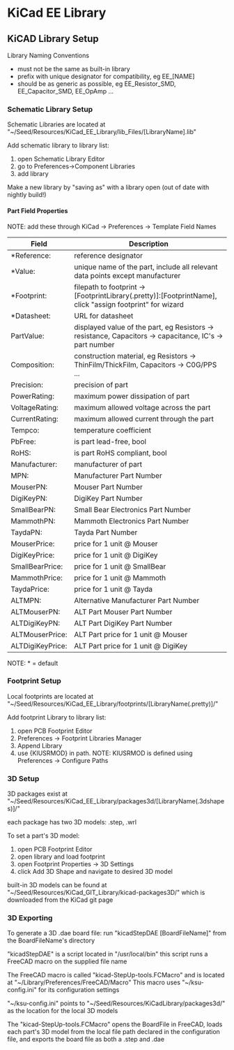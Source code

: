 # KiCad EE Library

## KiCAD Library Setup

Library Naming Conventions
* must not be the same as built-in library
* prefix with unique designator for compatibility, eg EE_[NAME]
* should be as generic as possible, eg EE_Resistor_SMD, EE_Capacitor_SMD, EE_OpAmp ...


### Schematic Library Setup

Schematic Libraries are located at "~/Seed/Resources/KiCad_EE_Library/lib_Files/[LibraryName].lib"

Add schematic library to library list:
1) open Schematic Library Editor
2) go to Preferences->Component Libraries
3) add library

Make a new library by "saving as" with a library open (out of date with nightly build!)

#### Part Field Properties
NOTE: add these through KiCad -> Preferences -> Template Field Names

Field|Description
-----------------------|---------------------------------------------------
*Reference:|reference designator
*Value:|unique name of the part, include all relevant data points except manufacturer
*Footprint:|filepath to footprint -> [FootprintLibrary(.pretty)]:[FootprintName], click "assign footprint" for wizard
*Datasheet:|URL for datasheet
PartValue:|displayed value of the part, eg Resistors -> resistance, Capacitors -> capacitance, IC's -> part number
Composition:|construction material, eg Resistors -> ThinFilm/ThickFilm, Capacitors -> C0G/PPS ...
Precision:|precision of part
PowerRating:|maximum power dissipation of part
VoltageRating:|maximum allowed voltage across the part
CurrentRating:|maximum allowed current through the part
Tempco:|temperature coefficient
PbFree:|is part lead-free, bool
RoHS:|is part RoHS compliant, bool
Manufacturer:|manufacturer of part
MPN:|Manufacturer Part Number
MouserPN:|Mouser Part Number
DigiKeyPN:|DigiKey Part Number
SmallBearPN:|Small Bear Electronics Part Number
MammothPN:|Mammoth Electronics Part Number
TaydaPN:|Tayda Part Number
MouserPrice:|price for 1 unit @ Mouser
DigiKeyPrice:|price for 1 unit @ DigiKey
SmallBearPrice:|price for 1 unit @ SmallBear
MammothPrice:|price for 1 unit @ Mammoth
TaydaPrice:|price for 1 unit @ Tayda
ALTMPN:|Alternative Manufacturer Part Number
ALTMouserPN:|ALT Part Mouser Part Number
ALTDigiKeyPN:|ALT Part DigiKey Part Number
ALTMouserPrice:|ALT Part price for 1 unit @ Mouser
ALTDigiKeyPrice:|ALT Part price for 1 unit @ DigiKey

NOTE: * = default

### Footprint Setup

Local footprints are located at "~/Seed/Resources/KiCad_EE_Library/footprints/[LibraryName(.pretty)]/"

Add footprint Library to library list:
1) open PCB Footprint Editor
2) Preferences -> Footprint Libraries Manager
3) Append Library
4) use {KIUSRMOD} in path.  NOTE: KIUSRMOD is defined using Preferences -> Configure Paths



### 3D Setup

3D packages exist at "~/Seed/Resources/KiCad_EE_Library/packages3d/[LibraryName(.3dshapes)]/"

each package has two 3D models: .step, .wrl


To set a part's 3D model:
1) open PCB Footprint Editor
2) open library and load footprint
3) open Footprint Properties -> 3D Settings
4) click Add 3D Shape and navigate to desired 3D model


built-in 3D models can be found at "~/Seed/Resources/KiCad_GIT_Library/kicad-packages3D/"
which is downloaded from the KiCad git page


### 3D Exporting

To generate a 3D .dae board file:
run "kicadStepDAE [BoardFileName]" from the BoardFileName's directory

"kicadStepDAE" is a script located in "/usr/local/bin"
this script runs a FreeCAD macro on the supplied file name

The FreeCAD macro is called "kicad-StepUp-tools.FCMacro" and is located at "~/Library/Preferences/FreeCAD/Macro"
This macro uses "~/ksu-config.ini" for its configuration settings

"~/ksu-config.ini" points to "~/Seed/Resources/KiCadLibrary/packages3d/" as the location
for the local 3D models

The "kicad-StepUp-tools.FCMacro" opens the BoardFile in FreeCAD, loads each part's 3D model from the local file path
declared in the configuration file, and exports the board file as both a .step and .dae
